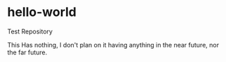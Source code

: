 # hello-world
Test Repository

This Has nothing, I don't plan on it having anything in the near future, nor the far future.
